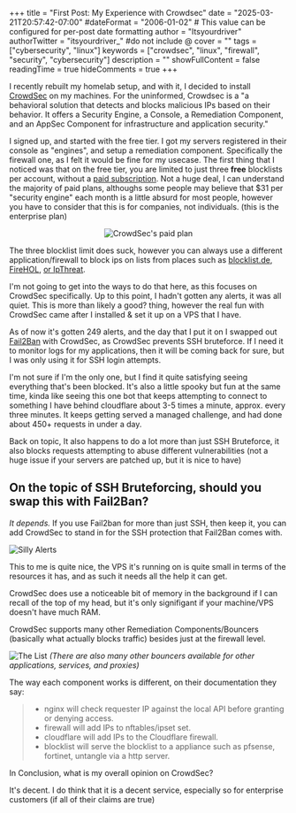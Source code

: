 +++
title = "First Post: My Experience with Crowdsec"
date = "2025-03-21T20:57:42-07:00"
#dateFormat = "2006-01-02" # This value can be configured for per-post date formatting
author = "Itsyourdriver"
authorTwitter = "itsyourdriver_" #do not include @
cover = ""
tags = ["cybersecurity", "linux"]
keywords = ["crowdsec", "linux", "firewall", "security", "cybersecurity"]
description = ""
showFullContent = false
readingTime = true
hideComments = true
+++

I recently rebuilt my homelab setup, and with it, I decided to install [CrowdSec](https://crowdsec.net) on my machines. For the uninformed, Crowdsec is a "a behavioral solution that detects and blocks malicious IPs based on their behavior. It offers a Security Engine, a Console, a Remediation Component, and an AppSec Component for infrastructure and application security."

I signed up, and started with the free tier. I got my servers registered in their console as "engines", and setup a remediation component. Specifically the firewall one, as I felt it would be fine for my usecase. The first thing that I noticed was that on the free tier, you are limited to just three **free** blocklists per account, without a [paid subscription](https://www.crowdsec.net/pricing#saas-enterprise). Not a huge deal, I can understand the majority of paid plans, althoughs some people may believe that $31 per "security engine" each month is a little absurd for most people, however you have to consider that this is for companies, not individuals. (this is the enterprise plan)

<div style="text-align: center;">

![CrowdSec's paid plan](/images/my_experience_with_crowdsec/enterprise.png)

</div>

The three blocklist limit does suck, however you can always use a different application/firewall to block ips on lists from places such as [blocklist.de](https://www.blocklist.de/en/index.html), [FireHOL](https://iplists.firehol.org/), [or IpThreat](https://ipthreat.net/lists).

I'm not going to get into the ways to do that here, as this focuses on CrowdSec specifically.
Up to this point, I hadn't gotten any alerts, it was all quiet. This is more than likely a good? thing, however the real fun with CrowdSec came after I installed & set it up on a VPS that I have.

As of now it's gotten 249 alerts, and the day that I put it on I swapped out [Fail2Ban](https://github.com/fail2ban/fail2ban) with CrowdSec, as CrowdSec prevents SSH bruteforce. If I need it to monitor logs for my applications, then it will be coming back for sure, but I was only using it for SSH login attempts.

I'm not sure if I'm the only one, but I find it quite satisfying seeing everything that's been blocked. It's also a little spooky but fun at the same time, kinda like seeing this one bot that keeps attempting to connect to something I have behind cloudflare about 3-5 times a minute, approx. every three minutes. It keeps getting served a managed challenge, and had done about 450+ requests in under a day.

Back on topic, It also happens to do a lot more than just SSH Bruteforce, it also blocks requests attempting to abuse different vulnerabilities (not a huge issue if your servers are patched up, but it is nice to have)

## On the topic of SSH Bruteforcing, should you swap this with Fail2Ban?

*It depends.* If you use Fail2ban for more than just SSH, then keep it, you can add CrowdSec to stand in for the SSH protection that Fail2Ban comes with.

![Silly Alerts](/images/my_experience_with_crowdsec/list.png)

This to me is quite nice, the VPS it's running on is quite small in terms of the resources it has, and as such it needs all the help it can get.

CrowdSec does use a noticeable bit of memory in the background if I can recall of the top of my head, but it's only signifigant if your machine/VPS doesn't have much RAM.

CrowdSec supports many other Remediation Components/Bouncers (basically what actually blocks traffic) besides just at the firewall level.

![The List](/images/my_experience_with_crowdsec/components.png)
*(There are also many other bouncers available for other applications, services, and proxies)*

The way each component works is different, on their documentation they say:

> - nginx will check requester IP against the local API before granting or denying access.
> - firewall will add IPs to nftables/ipset set.
> - cloudflare will add IPs to the Cloudflare firewall.
> - blocklist will serve the blocklist to a appliance such as pfsense, fortinet, untangle via a http server.

In Conclusion, what is my overall opinion on CrowdSec?

It's decent. I do think that it is a decent service, especially so for enterprise customers (if all of their claims are true)